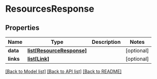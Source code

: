 # ResourcesResponse

## Properties
Name | Type | Description | Notes
------------ | ------------- | ------------- | -------------
**data** | [**list[ResourceResponse]**](ResourceResponse.md) |  | [optional] 
**links** | [**list[Link]**](Link.md) |  | [optional] 

[[Back to Model list]](../README.md#documentation-for-models) [[Back to API list]](../README.md#documentation-for-api-endpoints) [[Back to README]](../README.md)



